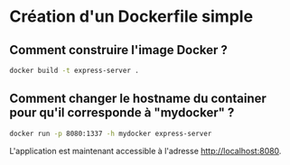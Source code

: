 # Création d'un Dockerfile simple

## Comment construire l'image Docker ?

```bash
docker build -t express-server .
```

## Comment changer le hostname du container pour qu'il corresponde à "**mydocker**" ?

```bash
docker run -p 8080:1337 -h mydocker express-server
```

L'application est maintenant accessible à l'adresse [http://localhost:8080](http://localhost:8080).